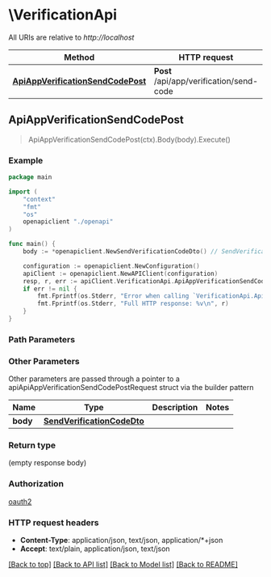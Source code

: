 # \VerificationApi

All URIs are relative to *http://localhost*

Method | HTTP request | Description
------------- | ------------- | -------------
[**ApiAppVerificationSendCodePost**](VerificationApi.md#ApiAppVerificationSendCodePost) | **Post** /api/app/verification/send-code | 



## ApiAppVerificationSendCodePost

> ApiAppVerificationSendCodePost(ctx).Body(body).Execute()



### Example

```go
package main

import (
    "context"
    "fmt"
    "os"
    openapiclient "./openapi"
)

func main() {
    body := *openapiclient.NewSendVerificationCodeDto() // SendVerificationCodeDto |  (optional)

    configuration := openapiclient.NewConfiguration()
    apiClient := openapiclient.NewAPIClient(configuration)
    resp, r, err := apiClient.VerificationApi.ApiAppVerificationSendCodePost(context.Background()).Body(body).Execute()
    if err != nil {
        fmt.Fprintf(os.Stderr, "Error when calling `VerificationApi.ApiAppVerificationSendCodePost``: %v\n", err)
        fmt.Fprintf(os.Stderr, "Full HTTP response: %v\n", r)
    }
}
```

### Path Parameters



### Other Parameters

Other parameters are passed through a pointer to a apiApiAppVerificationSendCodePostRequest struct via the builder pattern


Name | Type | Description  | Notes
------------- | ------------- | ------------- | -------------
 **body** | [**SendVerificationCodeDto**](SendVerificationCodeDto.md) |  | 

### Return type

 (empty response body)

### Authorization

[oauth2](../README.md#oauth2)

### HTTP request headers

- **Content-Type**: application/json, text/json, application/*+json
- **Accept**: text/plain, application/json, text/json

[[Back to top]](#) [[Back to API list]](../README.md#documentation-for-api-endpoints)
[[Back to Model list]](../README.md#documentation-for-models)
[[Back to README]](../README.md)

